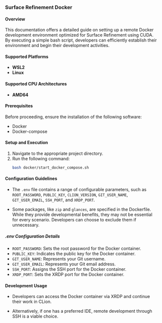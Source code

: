 ### Surface Refinement Docker

#### Overview

This documentation offers a detailed guide on setting up a remote Docker development environment optimized for Surface Refinement using CUDA. By executing a simple bash script, developers can efficiently establish their environment and begin their development activities.

#### Supported Platforms
- **WSL2**
- **Linux**

#### Supported CPU Architectures
- **AMD64**

#### Prerequisites

Before proceeding, ensure the installation of the following software:
- Docker
- Docker-compose

#### Setup and Execution

1. Navigate to the appropriate project directory.
2. Run the following command:
    ```bash
    bash docker/start_docker_compose.sh
    ```

#### Configuration Guidelines

- The `.env` file contains a range of configurable parameters, such as `ROOT_PASSWORD`, `PUBLIC_KEY`, `CLION_VERSION`, `GIT_USER_NAME`, `GIT_USER_EMAIL`, `SSH_PORT`, and `XRDP_PORT`.

- Some packages, like `zip` and `glances`, are specified in the Dockerfile. While they provide developmental benefits, they may not be essential for every scenario. Developers can choose to exclude them if unnecessary.

##### .env Configuration Details

- `ROOT_PASSWORD`: Sets the root password for the Docker container.
- `PUBLIC_KEY`: Indicates the public key for the Docker container.
- `GIT_USER_NAME`: Represents your Git username.
- `GIT_USER_EMAIL`: Represents your Git email address.
- `SSH_PORT`: Assigns the SSH port for the Docker container.
- `XRDP_PORT`: Sets the XRDP port for the Docker container.

#### Development Usage

- Developers can access the Docker container via XRDP and continue their work in CLion.

- Alternatively, if one has a preferred IDE, remote development through SSH is a viable choice.
